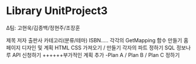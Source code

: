 # Library UnitProject3

Δ팀: 고현욱/김종백/정현주/조장훈



제목 저자 출판사 카테고리(분류/테마) ISBN….. 각각의 GetMapping 함수 만들기
홈페이지 디자인 및 계획
HTML CSS 가져오기 / 만들기
각자의 파트 정하기
SQL
정보나루 API 신청하기
++++++부가적인 계획 추가 
-Plan A / Plan B / Plan C 정하기
